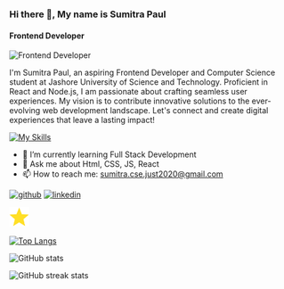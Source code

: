 ### Hi there 👋, My name is Sumitra Paul
#### Frontend Developer
![Frontend Developer](https://i.ibb.co/94w4vhZ/IMG-20230212-153515.jpg)

I'm Sumitra Paul, an aspiring Frontend Developer and Computer Science student at Jashore University of Science and Technology. Proficient in React and Node.js, I am passionate about crafting seamless user experiences. My vision is to contribute innovative solutions to the ever-evolving web development landscape. Let's connect and create digital experiences that leave a lasting impact!

[![My Skills](https://skillicons.dev/icons?i=js,html,css,react,nodejs)](https://skillicons.dev)


- 🌱 I’m currently learning Full Stack Development 
- 💬 Ask me about Html, CSS, JS, React 
- 📫 How to reach me: sumitra.cse.just2020@gmail.com 


[<img src='https://cdn.jsdelivr.net/npm/simple-icons@3.0.1/icons/github.svg' alt='github' height='40'>](https://github.com/sumitrapaul)  [<img src='https://cdn.jsdelivr.net/npm/simple-icons@3.0.1/icons/linkedin.svg' alt='linkedin' height='40'>](https://www.linkedin.com/in/sumitra-paul-400065285/)  

<a href='https://stars.github.com/'><img src='https://raw.githubusercontent.com/acervenky/animated-github-badges/master/assets/starbadge.gif' width='35' height='35'></a> 

[![Top Langs](https://github-readme-stats.vercel.app/api/top-langs/?username=sumitrapaul)](https://github.com/anuraghazra/github-readme-stats)

![GitHub stats](https://github-readme-stats.vercel.app/api?username=sumitrapaul&show_icons=true)  

![GitHub streak stats](https://streak-stats.demolab.com/?user=sumitrapaul)  


